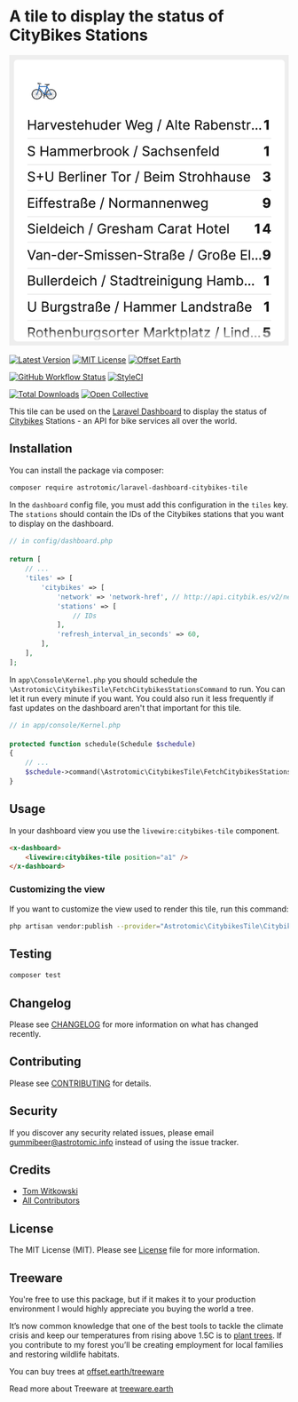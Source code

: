 # A tile to display the status of CityBikes Stations

![Screenshot of Dashboard Tile](tile.png)

[![Latest Version](http://img.shields.io/packagist/v/astrotomic/laravel-dashboard-citybikes-tile.svg?label=Release&style=for-the-badge)](https://packagist.org/packages/astrotomic/laravel-dashboard-citybikes-tile)
[![MIT License](https://img.shields.io/github/license/Astrotomic/laravel-dashboard-citybikes-tile.svg?label=License&color=blue&style=for-the-badge)](https://github.com/Astrotomic/laravel-dashboard-citybikes-tile/blob/master/LICENSE)
[![Offset Earth](https://img.shields.io/badge/Treeware-%F0%9F%8C%B3-green?style=for-the-badge)](https://plant.treeware.earth/Astrotomic/laravel-dashboard-citybikes-tile)

[![GitHub Workflow Status](https://img.shields.io/github/workflow/status/Astrotomic/laravel-dashboard-citybikes-tile/run-tests?style=flat-square&logoColor=white&logo=github&label=Tests)](https://github.com/Astrotomic/laravel-dashboard-citybikes-tile/actions?query=workflow%3Arun-tests)
[![StyleCI](https://styleci.io/repos/261409885/shield)](https://styleci.io/repos/261409885)

[![Total Downloads](https://img.shields.io/packagist/dt/astrotomic/laravel-dashboard-citybikes-tile.svg?label=Downloads&style=flat-square)](https://packagist.org/packages/astrotomic/laravel-dashboard-citybikes-tile) 
[![Open Collective](https://img.shields.io/opencollective/all/astrotomic?label=Open%20Collective&style=flat-square)](https://opencollective.com/astrotomic)

This tile can be used on the [Laravel Dashboard](https://docs.spatie.be/laravel-dashboard) to display the status of [Citybikes](https://citybik.es/) Stations - an API for bike services all over the world.

## Installation

You can install the package via composer:

```bash
composer require astrotomic/laravel-dashboard-citybikes-tile
```

In the `dashboard` config file, you must add this configuration in the `tiles` key. The `stations` should contain the IDs of the Citybikes stations that you want to display on the dashboard.

```php
// in config/dashboard.php

return [
    // ...
    'tiles' => [
        'citybikes' => [
            'network' => 'network-href', // http://api.citybik.es/v2/networks
            'stations' => [
                // IDs
            ],
            'refresh_interval_in_seconds' => 60,
        ],
    ],
];
```

In `app\Console\Kernel.php` you should schedule the `\Astrotomic\CitybikesTile\FetchCitybikesStationsCommand` to run. You can let it run every minute if you want. You could also run it less frequently if fast updates on the dashboard aren't that important for this tile.

```php
// in app/console/Kernel.php

protected function schedule(Schedule $schedule)
{
    // ...
    $schedule->command(\Astrotomic\CitybikesTile\FetchCitybikesStationsCommand::class)->everyMinute();
}
```

## Usage

In your dashboard view you use the `livewire:citybikes-tile` component. 

```html
<x-dashboard>
    <livewire:citybikes-tile position="a1" />
</x-dashboard>
```

### Customizing the view

If you want to customize the view used to render this tile, run this command:

```bash
php artisan vendor:publish --provider="Astrotomic\CitybikesTile\CitybikesTileServiceProvider" --tag="dashboard-citybikes-tile-views"
```

## Testing

``` bash
composer test
```

## Changelog

Please see [CHANGELOG](CHANGELOG.md) for more information on what has changed recently.

## Contributing

Please see [CONTRIBUTING](CONTRIBUTING.md) for details.

## Security

If you discover any security related issues, please email gummibeer@astrotomic.info instead of using the issue tracker.

## Credits

- [Tom Witkowski](https://github.com/Gummibeer)
- [All Contributors](https://github.com/Astrotomic/laravel-dashboard-citybikes-tile/graphs/contributors)

## License

The MIT License (MIT). Please see [License](LICENSE) file for more information.

## Treeware

You're free to use this package, but if it makes it to your production environment I would highly appreciate you buying the world a tree.

It’s now common knowledge that one of the best tools to tackle the climate crisis and keep our temperatures from rising above 1.5C is to [plant trees](https://www.bbc.co.uk/news/science-environment-48870920). If you contribute to my forest you’ll be creating employment for local families and restoring wildlife habitats.

You can buy trees at [offset.earth/treeware](https://plant.treeware.earth/Astrotomic/laravel-dashboard-citybikes-tile)

Read more about Treeware at [treeware.earth](https://treeware.earth)
